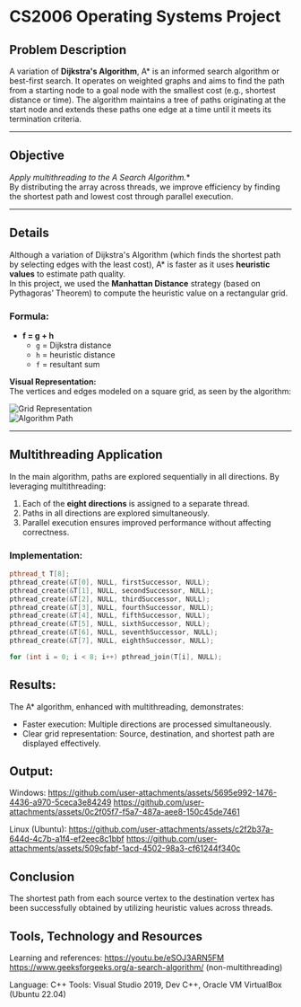 # CS2006 Operating Systems Project

## Problem Description
A variation of **Dijkstra's Algorithm**, A* is an informed search algorithm or best-first search. It operates on weighted graphs and aims to find the path from a starting node to a goal node with the smallest cost (e.g., shortest distance or time). The algorithm maintains a tree of paths originating at the start node and extends these paths one edge at a time until it meets its termination criteria.

---

## Objective
**Apply multithreading to the A* Search Algorithm.**  
By distributing the array across threads, we improve efficiency by finding the shortest path and lowest cost through parallel execution.

---

## Details
Although a variation of Dijkstra's Algorithm (which finds the shortest path by selecting edges with the least cost), A* is faster as it uses **heuristic values** to estimate path quality.  
In this project, we used the **Manhattan Distance** strategy (based on Pythagoras’ Theorem) to compute the heuristic value on a rectangular grid.

### Formula:
- **f = g + h**  
  - `g` = Dijkstra distance  
  - `h` = heuristic distance  
  - `f` = resultant sum  

**Visual Representation:**  
The vertices and edges modeled on a square grid, as seen by the algorithm:

![Grid Representation](https://github.com/user-attachments/assets/53f033af-6d18-4c5b-b215-24804ab7c4cf)  
![Algorithm Path](https://github.com/user-attachments/assets/b9971c57-7f24-491b-87a3-bd4f43f91087)

---

## Multithreading Application
In the main algorithm, paths are explored sequentially in all directions. By leveraging multithreading:  
1. Each of the **eight directions** is assigned to a separate thread.  
2. Paths in all directions are explored simultaneously.  
3. Parallel execution ensures improved performance without affecting correctness.

### Implementation:
```cpp
pthread_t T[8]; 
pthread_create(&T[0], NULL, firstSuccessor, NULL);
pthread_create(&T[1], NULL, secondSuccessor, NULL);
pthread_create(&T[2], NULL, thirdSuccessor, NULL);
pthread_create(&T[3], NULL, fourthSuccessor, NULL);
pthread_create(&T[4], NULL, fifthSuccessor, NULL);
pthread_create(&T[5], NULL, sixthSuccessor, NULL);
pthread_create(&T[6], NULL, seventhSuccessor, NULL);
pthread_create(&T[7], NULL, eighthSuccessor, NULL);

for (int i = 0; i < 8; i++) pthread_join(T[i], NULL);
```


## Results:
The A* algorithm, enhanced with multithreading, demonstrates:
- Faster execution: Multiple directions are processed simultaneously.
- Clear grid representation: Source, destination, and shortest path are displayed effectively.

## Output:

Windows:
https://github.com/user-attachments/assets/5695e992-1476-4436-a970-5ceca3e84249
https://github.com/user-attachments/assets/0c2f05f7-f5a7-487a-aee8-150c45de7461

Linux (Ubuntu):
https://github.com/user-attachments/assets/c2f2b37a-644d-4c7b-a1f4-ef2eec8c1bbf
https://github.com/user-attachments/assets/509cfabf-1acd-4502-98a3-cf61244f340c

## Conclusion
The shortest path from each source vertex to the destination vertex has been successfully obtained by utilizing heuristic values across threads.

## Tools, Technology and Resources
Learning and references:
https://youtu.be/eSOJ3ARN5FM 
https://www.geeksforgeeks.org/a-search-algorithm/ (non-multithreading)

Language: C++
Tools: Visual Studio 2019, Dev C++, Oracle VM VirtualBox (Ubuntu 22.04)




